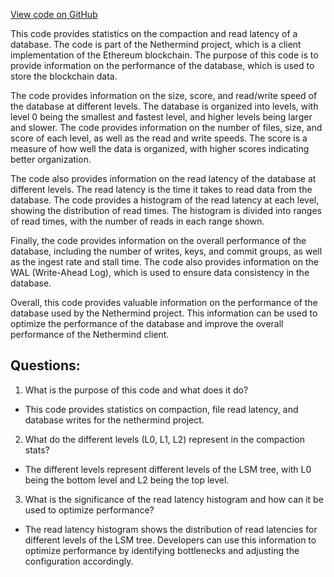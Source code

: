 [View code on GitHub](https://github.com/nethermindeth/nethermind/Nethermind.Db.Test/InputFiles/CompactionStatsExample_AllData.txt)

This code provides statistics on the compaction and read latency of a database. The code is part of the Nethermind project, which is a client implementation of the Ethereum blockchain. The purpose of this code is to provide information on the performance of the database, which is used to store the blockchain data.

The code provides information on the size, score, and read/write speed of the database at different levels. The database is organized into levels, with level 0 being the smallest and fastest level, and higher levels being larger and slower. The code provides information on the number of files, size, and score of each level, as well as the read and write speeds. The score is a measure of how well the data is organized, with higher scores indicating better organization.

The code also provides information on the read latency of the database at different levels. The read latency is the time it takes to read data from the database. The code provides a histogram of the read latency at each level, showing the distribution of read times. The histogram is divided into ranges of read times, with the number of reads in each range shown.

Finally, the code provides information on the overall performance of the database, including the number of writes, keys, and commit groups, as well as the ingest rate and stall time. The code also provides information on the WAL (Write-Ahead Log), which is used to ensure data consistency in the database.

Overall, this code provides valuable information on the performance of the database used by the Nethermind project. This information can be used to optimize the performance of the database and improve the overall performance of the Nethermind client.
## Questions: 
 1. What is the purpose of this code and what does it do?
- This code provides statistics on compaction, file read latency, and database writes for the nethermind project.
2. What do the different levels (L0, L1, L2) represent in the compaction stats?
- The different levels represent different levels of the LSM tree, with L0 being the bottom level and L2 being the top level.
3. What is the significance of the read latency histogram and how can it be used to optimize performance?
- The read latency histogram shows the distribution of read latencies for different levels of the LSM tree. Developers can use this information to optimize performance by identifying bottlenecks and adjusting the configuration accordingly.